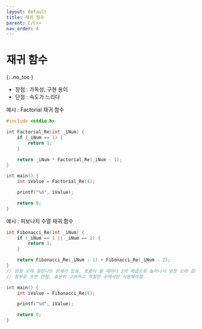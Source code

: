 ```yaml
---
layout: default
title: 재귀 함수
parent: C/C++
nav_order: 4
---
```


# 재귀 함수  
{: .no_toc }

- 장점 : 가독성, 구현 용이  
- 단점 : 속도가 느리다  

예시 : Factorial 재귀 함수  
```c++
#include <stdio.h>

int Factorial_Re(int _iNum) {
	if (_iNum == 1) {
		return 1;
	}

	return _iNum * Factorial_Re(_iNum - 1);
}

int main() {
	int iValue = Factorial_Re(4);

	printf("%d", iValue);

	return 0;
}
```  

예시 : 피보나치 수열 재귀 함수  
````c++
int Fibonacci_Re(int _iNum) {
	if (_iNum == 1 || _iNum == 2) {
		return 1;
	}

	return Fibonacci_Re(_iNum - 1) + Fibonacci_Re(_iNum - 2);
}
// 엄청 오래 걸린다는 문제가 있음, 호출이 될 때마다 2의 제곱으로 늘어나서 엄청 오래 걸린다.
// 함부로 쓰면 안됨, 충분히 고려하고 적절한 곳에서만 사용해야함.

int main() {
	int iValue = Fibonacci_Re(4);

	printf("%d", iValue);

	return 0;
}
````